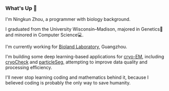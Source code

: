### What's Up 👋

I'm Ningkun Zhou, a programmer with biology background. 

I graduated from the University Wisconsin–Madison, majored in Genetics🧬 and minored in Computer Science💻.

I'm currently working for [Bioland Laboratory](https://www.grmh-gdl.cn/), Guangzhou.

I'm building some deep learning-based applications for [cryo-EM](https://www.chemistryworld.com/news/explainer-what-is-cryo-electron-microscopy/3008091.article), including [cryoCheck](https://github.com/nzhou26/cryoCheck) and [particleSeg](https://github.com/nzhou26/particleSeg), attempting to improve data quality and processing efficiency. 

I'll never stop learning coding and mathematics behind it, because I believed coding is probably the only way to save humanity. 


